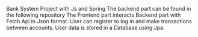 Bank System Project with Js and Spring
The backend part can be found in the following repository
The Frontend part interacts Backend part with Fetch Api in Json format.
User can register to log in and make transactions between accounts. User data is stored in a Database using Jpa.